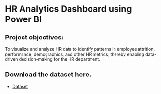 # HR Analytics Dashboard using Power BI
## Project objectives:
To visualize and analyze HR data to identify patterns in employee attrition, performance, demographics, and other HR metrics, thereby enabling data-driven decision-making for the HR department.
## Download the dataset here.
- <a href="https://github.com/Bharati-M/HR-Dashboard/blob/main/hr-data.xlsx">Dataset</a>

